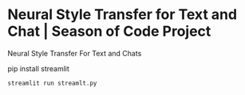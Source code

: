 # Neural Style Transfer for Text and Chat | Season of Code Project
Neural Style Transfer For Text and Chats

pip install streamlit

`streamlit run streamlt.py`

